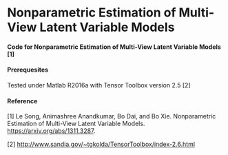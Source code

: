 # Nonparametric Estimation of Multi-View Latent Variable Models

#### Code for Nonparametric Estimation of Multi-View Latent Variable Models [1]

#### Prerequesites

Tested under Matlab R2016a with Tensor Toolbox version 2.5 [2]

#### Reference 
[1] Le Song, Animashree Anandkumar, Bo Dai, and Bo Xie. Nonparametric Estimation of Multi-View Latent Variable Models. https://arxiv.org/abs/1311.3287.

[2] http://www.sandia.gov/~tgkolda/TensorToolbox/index-2.6.html



